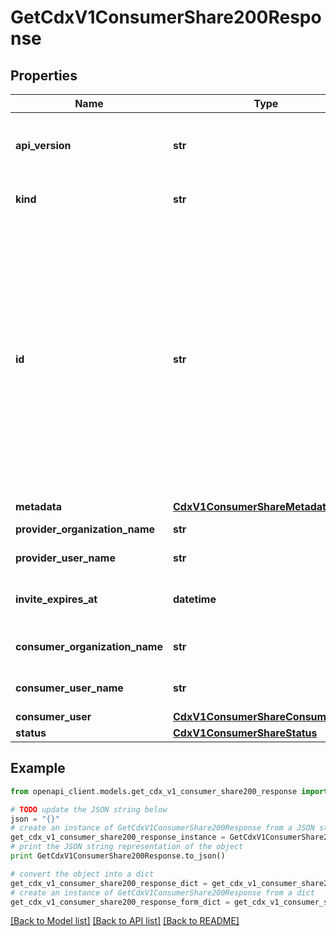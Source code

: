# GetCdxV1ConsumerShare200Response


## Properties
Name | Type | Description | Notes
------------ | ------------- | ------------- | -------------
**api_version** | **str** | APIVersion defines the schema version of this representation of a resource. | [readonly] 
**kind** | **str** | Kind defines the object this REST resource represents. | [readonly] 
**id** | **str** | ID is the \&quot;natural identifier\&quot; for an object within its scope/namespace; it is normally unique across time but not space. That is, you can assume that the ID will not be reclaimed and reused after an object is deleted (\&quot;time\&quot;); however, it may collide with IDs for other object &#x60;kinds&#x60; or objects of the same &#x60;kind&#x60; within a different scope/namespace (\&quot;space\&quot;). | [readonly] 
**metadata** | [**CdxV1ConsumerShareMetadata**](CdxV1ConsumerShareMetadata.md) |  | [optional] 
**provider_organization_name** | **str** | Provider organization name | [readonly] 
**provider_user_name** | **str** | Name or email of the provider user | [readonly] 
**invite_expires_at** | **datetime** | The date and time at which the invitation will expire. Only for invited shares | [optional] [readonly] 
**consumer_organization_name** | **str** | Consumer organization name. Deprecated | [optional] [readonly] 
**consumer_user_name** | **str** | Name of the consumer. Deprecated | [optional] [readonly] 
**consumer_user** | [**CdxV1ConsumerShareConsumerUser**](CdxV1ConsumerShareConsumerUser.md) |  | 
**status** | [**CdxV1ConsumerShareStatus**](CdxV1ConsumerShareStatus.md) |  | 

## Example

```python
from openapi_client.models.get_cdx_v1_consumer_share200_response import GetCdxV1ConsumerShare200Response

# TODO update the JSON string below
json = "{}"
# create an instance of GetCdxV1ConsumerShare200Response from a JSON string
get_cdx_v1_consumer_share200_response_instance = GetCdxV1ConsumerShare200Response.from_json(json)
# print the JSON string representation of the object
print GetCdxV1ConsumerShare200Response.to_json()

# convert the object into a dict
get_cdx_v1_consumer_share200_response_dict = get_cdx_v1_consumer_share200_response_instance.to_dict()
# create an instance of GetCdxV1ConsumerShare200Response from a dict
get_cdx_v1_consumer_share200_response_form_dict = get_cdx_v1_consumer_share200_response.from_dict(get_cdx_v1_consumer_share200_response_dict)
```
[[Back to Model list]](../ccloud/README.md#documentation-for-models) [[Back to API list]](../ccloud/README.md#documentation-for-api-endpoints) [[Back to README]](../ccloud/README.md)


